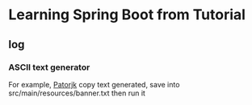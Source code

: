 # Learning Spring Boot from Tutorial

## log

### ASCII text generator
For example, [Patorjk](http://patorjk.com/software/taag/#p=display&f=Graffiti&t=Type%20Something%20)
copy text generated, save into src/main/resources/banner.txt
then run it